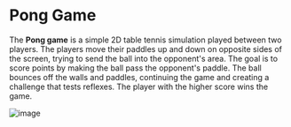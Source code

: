 # Pong Game

The **Pong game** is a simple 2D table tennis simulation played between two players. 
The players move their paddles up and down on opposite sides of the screen, trying to send the ball into the opponent's area. 
The goal is to score points by making the ball pass the opponent's paddle. 
The ball bounces off the walls and paddles, continuing the game and creating a challenge that tests reflexes. 
The player with the higher score wins the game.

![image](https://github.com/user-attachments/assets/5ed9c9ba-459d-4362-a98f-e43c01e232f3)
